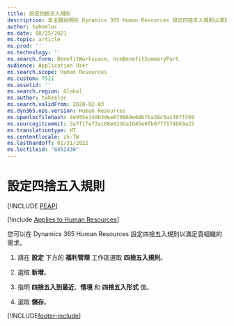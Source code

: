 ```yaml
---
title: 設定四捨五入規則
description: 本主題說明在 Dynamics 365 Human Resources 設定四捨五入規則以滿足貴組織的需求。
author: twheeloc
ms.date: 08/25/2021
ms.topic: article
ms.prod: ''
ms.technology: ''
ms.search.form: BenefitWorkspace, HcmBenefitSummaryPart
audience: Application User
ms.search.scope: Human Resources
ms.custom: 7521
ms.assetid: ''
ms.search.region: Global
ms.author: twheeloc
ms.search.validFrom: 2020-02-03
ms.dyn365.ops.version: Human Resources
ms.openlocfilehash: 4e955e140b3dee670669e68bfba38c5ac38ff409
ms.sourcegitcommit: 3a7f1fe72ac08e62dda1045e0fb97f7174b69a25
ms.translationtype: HT
ms.contentlocale: zh-TW
ms.lasthandoff: 01/31/2022
ms.locfileid: "8452430"
---
```

# <a name="set-up-rounding-rules"></a>設定四捨五入規則


[!INCLUDE [PEAP](../includes/peap-2.md)]

[!include [Applies to Human Resources](../includes/applies-to-hr.md)]

您可以在 Dynamics 365 Human Resources 設定四捨五入規則以滿足貴組織的需求。

1. 請在 **設定** 下方的 **福利管理** 工作區選取 **四捨五入規則**。

2. 選取 **新增**。

3. 指明 **四捨五入到最近**、**情境** 和 **四捨五入形式** 值。

4. 選取 **儲存**。 


[!INCLUDE[footer-include](../includes/footer-banner.md)]
